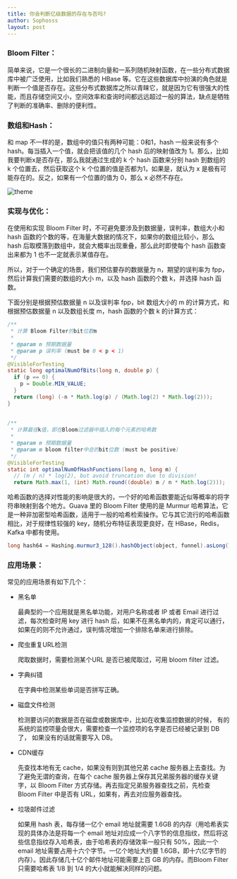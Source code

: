 ```yaml
---
title: 你会判断亿级数据的存在与否吗?
author: Sophosss
layout: post
---
```

### Bloom Filter：

简单来说，它是一个很长的二进制向量和一系列随机映射函数，在一些分布式数据库中被广泛使用，比如我们熟悉的 HBase 等。它在这些数据库中扮演的角色就是判断一个值是否存在。这些分布式数据库之所以青睐它，就是因为它有很强大的性能，而且存储空间又小，空间效率和查询时间都远远超过一般的算法，缺点是牺牲了判断的准确率、删除的便利性。

### 数组和Hash：

和 map 不一样的是，数组中的值只有两种可能：0和1，hash 一般来说有多个 hash。每当插入一个值，就会把该值的几个 hash 后的映射值改为 1。那么，比如我要判断x是否存在，那么我就通过生成的 k 个 hash 函数来分别 hash 到数组的 k 个位置去，然后获取这个 k 个位置的值是否都为1，如果是，就认为 x 是极有可能存在的。反之，如果有一个位置的值为 0，那么 x 必然不存在。

![theme](https://Sophosss.github.io/assets/images/6.jpg)

### 实现与优化：

在使用和实现 Bloom Filter 时，不可避免要涉及到数据量，误判率，数组大小和 hash 函数的个数的等，在海量大数据的情况下，如果你的数组比较小，那么 hash 后取模落到数组中，就会大概率出现重叠，那么此时即使每个 hash 函数查出来都为 1 也不一定就表示某值存在。

所以，对于一个确定的场景，我们预估要存的数据量为 n，期望的误判率为 fpp，然后计算我们需要的数组的大小 m，以及 hash 函数的个数 k，并选择 hash 函数。

下面分别是根据预估数据量 n 以及误判率 fpp，bit 数组大小的 m 的计算方式，和根据预估数据量 n 以及数组长度 m，hash 函数的个数 k 的计算方式：

```java
/**
 * 计算 Bloom Filter的bit位数m
 *
 * @param n 预期数据量
 * @param p 误判率 (must be 0 < p < 1)
 */ 
@VisibleForTesting 
static long optimalNumOfBits(long n, double p) { 
  if (p == 0) { 
    p = Double.MIN_VALUE; 
  } 
  return (long) (-n * Math.log(p) / (Math.log(2) * Math.log(2))); 
} 
     
    
/**
 * 计算最佳k值，即在Bloom过滤器中插入的每个元素的哈希数
 *
 * @param n 预期数据量
 * @param m bloom filter中总的bit位数 (must be positive)
 */ 
@VisibleForTesting 
static int optimalNumOfHashFunctions(long n, long m) { 
  // (m / n) * log(2), but avoid truncation due to division! 
  return Math.max(1, (int) Math.round((double) m / n * Math.log(2))); 
```

哈希函数的选择对性能的影响是很大的，一个好的哈希函数要能近似等概率的将字符串映射到各个地方。Guava 里的 Bloom Filter 使用的是 Murmur 哈希算法，它是一种非加密型哈希函数，适用于一般的哈希检索操作。它与其它流行的哈希函数相比，对于规律性较强的 key，随机分布特征表现更良好，在 HBase，Redis，Kafka 中都有使用。

```java
long hash64 = Hashing.murmur3_128().hashObject(object, funnel).asLong();
```

### 应用场景：

常见的应用场景有如下几个：

- 黑名单

  最典型的一个应用就是黑名单功能，对用户名称或者 IP 或者 Email 进行过滤，每次检查时用 key 进行 hash 后，如果不在黑名单内的，肯定可以通行，如果在的则不允许通过，误判情况增加一个排除名单来进行排除。

- 爬虫重复URL检测

  爬取数据时，需要检测某个URL 是否已被爬取过，可用 bloom filter 过滤。

- 字典纠错

  在字典中检测某些单词是否拼写正确。

- 磁盘文件检测

  检测要访问的数据是否在磁盘或数据库中，比如在收集监控数据的时候， 有的系统的监控项量会很大，需要检查一个监控项的名字是否已经被记录到 DB 了， 如果没有的话就需要写入 DB。

- CDN缓存

  先查找本地有无 cache，如果没有则到其他兄弟 cache 服务器上去查找。为了避免无谓的查询，在每个 cache 服务器上保存其兄弟服务器的缓存关键字，以 Bloom Filter 方式存储。再去指定兄弟服务器查找之前，先检查 Bloom Filter 中是否有 URL，如果有，再去对应服务器查找。

- 垃圾邮件过滤

  如果用 hash 表，每存储一亿个 email 地址就需要 1.6GB 的内存（用哈希表实现的具体办法是将每一个 email 地址对应成一个八字节的信息指纹，然后将这些信息指纹存入哈希表，由于哈希表的存储效率一般只有 50%，因此一个 email 地址需要占用十六个字节。一亿个地址大约要 1.6GB，即十六亿字节的内存）。因此存储几十亿个邮件地址可能需要上百 GB 的内存。而Bloom Filter 只需要哈希表 1/8 到 1/4 的大小就能解决同样的问题。


